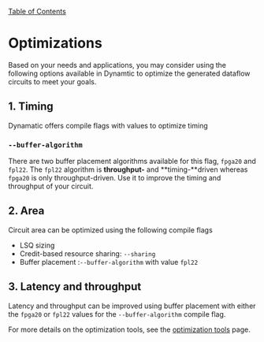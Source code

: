 [Table of Contents](../README.md)
# Optimizations  
Based on your needs and applications, you may consider using the following options available in Dynamtic to optimize the generated dataflow circuits to meet your goals.

## 1. Timing
Dynamatic offers compile flags with values to optimize timing

### `--buffer-algorithm`
There are two buffer placement algorithms available for this flag, `fpga20` and `fpl22`. The `fpl22` algorithm is **throughput-** and **timing-**driven whereas `fpga20` is only throughput-driven. Use it to improve the timing and throughput of your circuit.

## 2. Area  
Circuit area can be optimized using the following compile flags
- LSQ sizing
- Credit-based resource sharing: `--sharing`
- Buffer placement :`--buffer-algorithm` with value `fpl22` 

## 3. Latency and throughput
Latency and throughput can be improved using buffer placement with either the `fpga20` or `fpl22` values for the `--buffer-algorithm` compile flag.  

For more details on the optimization tools, see the [optimization tools](../DeveloperGuide/OptimizationTools.md) page.